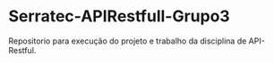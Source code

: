 # Serratec-APIRestfull-Grupo3
Repositorio para execução do projeto e trabalho da disciplina de API-Restful.

